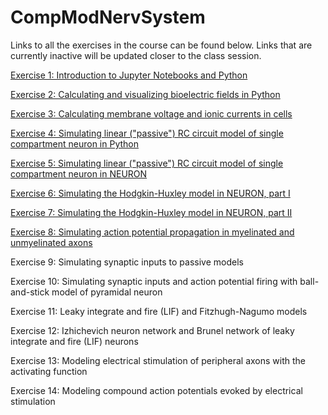 # CompModNervSystem
Links to all the exercises in the course can be found below. Links that are currently inactive will be updated closer to the class session. 

[Exercise 1: Introduction to Jupyter Notebooks and Python](https://github.com/CompModNervSystem/CompModNervSys-IntroPython)

[Exercise 2: Calculating and visualizing bioelectric fields in Python](https://github.com/CompModNervSystem/CompModNervSys-BioElectroStatics)

[Exercise 3: Calculating membrane voltage and ionic currents in cells](https://github.com/CompModNervSystem/CompModNervSys-NernstVm)

[Exercise 4: Simulating linear ("passive") RC circuit model of single compartment neuron in Python](https://github.com/CompModNervSystem/CompModNervSys-RCmodel)

[Exercise 5: Simulating linear ("passive") RC circuit model of single compartment neuron in NEURON](https://github.com/CompModNervSystem/CompModNervSys-LIFneuron)

[Exercise 6: Simulating the Hodgkin-Huxley model in NEURON, part I](https://github.com/CompModNervSystem/CompModNervSys-HH1)

[Exercise 7: Simulating the Hodgkin-Huxley model in NEURON, part II](https://github.com/CompModNervSystem/CompModNervSys-HH2)

[Exercise 8: Simulating action potential propagation in myelinated and unmyelinated axons](https://github.com/CompModNervSystem/CompModNervSys-CableAxon)

Exercise 9: Simulating synaptic inputs to passive models

Exercise 10: Simulating synaptic inputs and action potential firing with ball-and-stick model of pyramidal neuron

Exercise 11: Leaky integrate and fire (LIF) and  Fitzhugh-Nagumo models

Exercise 12: Izhichevich neuron network and Brunel network of leaky integrate and fire (LIF) neurons

Exercise 13: Modeling electrical stimulation of peripheral axons with the activating function

Exercise 14: Modeling compound action potentials evoked by electrical stimulation


